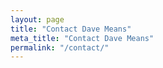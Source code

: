 ```yaml
---
layout: page
title: "Contact Dave Means"
meta_title: "Contact Dave Means"
permalink: "/contact/"
---
```

<div id="wufoo-q1180qkn10ezkc6">
</div>
<script type="text/javascript">var q1180qkn10ezkc6;(function(d, t) {
var s = d.createElement(t), options = {
'userName':'calumet45',
'formHash':'q1180qkn10ezkc6',
'autoResize':true,
'height':'657',
'async':true,
'host':'wufoo.com',
'header':'show',
'ssl':true};
s.src = ('https:' == d.location.protocol ? 'https://' : 'http://') + 'www.wufoo.com/scripts/embed/form.js';
s.onload = s.onreadystatechange = function() {
var rs = this.readyState; if (rs) if (rs != 'complete') if (rs != 'loaded') return;
try { q1180qkn10ezkc6 = new WufooForm();q1180qkn10ezkc6.initialize(options);q1180qkn10ezkc6.display(); } catch (e) {}};
var scr = d.getElementsByTagName(t)[0], par = scr.parentNode; par.insertBefore(s, scr);
})(document, 'script');</script>


